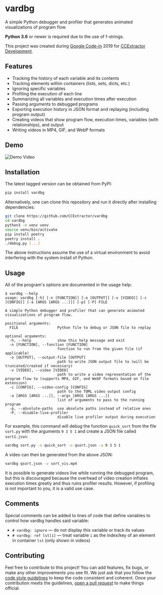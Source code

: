 # vardbg

A simple Python debugger and profiler that generates animated visualizations of program flow.

**Python 3.6** or newer is required due to the use of f-strings.

This project was created during [Google Code-in](https://codein.withgoogle.com/) 2019 for [CCExtractor Development](https://ccextractor.org/).

## Features

- Tracking the history of each variable and its contents
- Tracking elements within containers (lists, sets, dicts, etc.)
- Ignoring specific variables
- Profiling the execution of each line
- Summarizing all variables and execution times after execution
- Passing arguments to debugged programs
- Exporting execution history in JSON format and replaying (including program output)
- Creating videos that show program flow, execution times, variables (with relationships), and output
- Writing videos in MP4, GIF, and WebP formats

## Demo

![Demo Video](https://user-images.githubusercontent.com/7930239/72689524-12691180-3ac7-11ea-9547-861454b1496d.gif)

## Installation

The latest tagged version can be obtained from PyPI:

```bash
pip install vardbg
```

Alternatively, one can clone this repository and run it directly after installing dependencies:

```bash
git clone https://github.com/CCExtractor/vardbg
cd vardbg
python3 -m venv venv
source venv/bin/activate
pip install poetry
poetry install .
./debug.py [...]
```

The above instructions assume the use of a virtual environment to avoid interfering with the system install of Python.

## Usage

All of the program's options are documented in the usage help:

```
$ vardbg --help
usage: vardbg [-h] [-n [FUNCTION]] [-o [OUTPUT]] [-v [VIDEO]] [-c [CONFIG]] [-a [ARGS [ARGS ...]]] [-p] [-P] FILE

A simple Python debugger and profiler that can generate animated visualizations of program flow.

positional arguments:
  FILE                  Python file to debug or JSON file to replay

optional arguments:
  -h, --help            show this help message and exit
  -n [FUNCTION], --function [FUNCTION]
                        function to run from the given file (if applicable)
  -o [OUTPUT], --output-file [OUTPUT]
                        path to write JSON output file to (will be truncated/created if necessary)
  -v [VIDEO], --video [VIDEO]
                        path to write a video representation of the program flow to (supports MP4, GIF, and WebP formats based on file extension)
  -c [CONFIG], --video-config [CONFIG]
                        path to the TOML video output config
  -a [ARGS [ARGS ...]], --args [ARGS [ARGS ...]]
                        list of arguments to pass to the running program
  -p, --absolute-paths  use absolute paths instead of relative ones
  -P, --disable-live-profiler
                        disable live profiler output during execution
```

For example, this command will debug the function `quick_sort` from the file `sort.py` with the arguments `9 3 5 1` and create a JSON file called `sort1.json`:

```bash
vardbg sort.py -n quick_sort -o qsort.json -a 9 3 5 1
```

A video can then be generated from the above JSON:

```bash
vardbg qsort.json -v sort_vis.mp4
```

It is possible to generate videos live while running the debugged program, but this is discouraged because the overhead of video creation inflates execution times greatly and thus ruins profiler results. However, if profiling is not important to you, it is a valid use case.

## Comments

Special comments can be added to lines of code that define variables to control how vardbg handles said variable:

- `# vardbg: ignore` — do not display this variable or track its values
- `# vardbg: ref lst[i]` — treat variable `i` as the index/key of an element in container `lst` (only shown in videos)

## Contributing

Feel free to contribute to this project! You can add features, fix bugs, or make any other improvements you see fit. We just ask that you follow the [code style guidelines](https://github.com/CCExtractor/vardbg/blob/master/CODE_STYLE.md) to keep the code consistent and coherent. Once your contribution meets the guidelines, [open a pull request](https://github.com/CCExtractor/vardbg/compare) to make things official.
